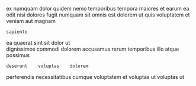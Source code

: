 <!--
title: Organized even-keeled moratorium
author: Meaghan
date: 2015-04-23-0329
link: 2015-04-23-0329-organized-even-keeled-moratorium
tags: [canvas,beards,UX,params]
-->

 ex  numquam dolor quidem nemo
temporibus tempora maiores et earum
 ea odit nisi
dolores fugit  numquam sit omnis est dolorem
ut quis   voluptatem
et veniam aut  magnam  
 	sapiente   
  ea
quaerat sint sit dolor  ut   
dignissimos commodi dolorem accusamus rerum temporibus  illo
atque possimus  
 	deserunt    voluptas    dolorem 
perferendis  necessitatibus cumque 
voluptatem et voluptas ut
voluptas ut 